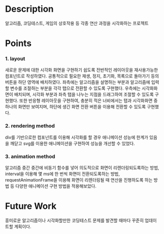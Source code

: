 # Description

알고리즘, 코딩테스트, 게임의 상호작용 등 각종 연산 과정을 시각화하는 프로젝트

# Points

### 1. layout

새로운 문제에 대한 시각화 화면을 구현하기 쉽도록 전반적인 레이아웃을 재사용가능한 컴포넌트로 작성하였다. 공통적으로 필요한 재생, 정지, 초기화, 목록으로 돌아가기 등의 버튼을 하단 영역에 배치하였다. 좌측에는 알고리즘을 설명하는 부분과 알고리즘에 입력할 변수를 조절하는 부분을 각각 탭으로 전환할 수 있도록 구현했다. 우측에는 시각화화면이 배치되며, 시각화 부분과 좌측 탭을 나누는 지점을 드래그하여 조절할 수 있도록 구현했다. 또한 반응형 레이아웃을 구현하여, 충분히 적은 너비에서는 탭과 시각화화면 중 하나의 화면만 보여지며, 하단에 생긴 화면 전환 버튼을 이용해 전환할 수 있도록 구현했다.

### 2. rendering method

div를 기반으로한 컴포넌트를 이용해 시각화를 할 경우 애니메이션 성능에 한계가 있음을 깨닫고 svg를 이용한 애니메이션을 구현하여 성능을 개선할 수 있었다.

### 3. animation method

알고리즘 중간 중간에 비동기 함수를 넣어 의도적으로 화면이 리렌더링되도록하는 방법, interval을 이용해 몇 ms에 한 번씩 화면이 전환되도록하는 방법, requestAnimationFrame을 이용해 화면이 리렌더링될 때 연산을 진행하도록 하는 방법 등 다양한 애니메이션 구현 방법을 적용해보았다.

# Future Work

흥미로운 알고리즘이나 시각화할만한 코딩테스트 문제를 발견할 때마다 꾸준히 업데이트할 계획이다.
